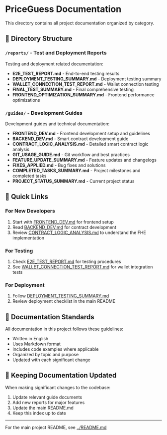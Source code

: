 # PriceGuess Documentation

This directory contains all project documentation organized by category.

## 📁 Directory Structure

### `/reports/` - Test and Deployment Reports
Testing and deployment related documentation:
- **E2E_TEST_REPORT.md** - End-to-end testing results
- **DEPLOYMENT_TESTING_SUMMARY.md** - Deployment testing summary
- **WALLET_CONNECTION_TEST_REPORT.md** - Wallet connection testing
- **FINAL_TEST_SUMMARY.md** - Final comprehensive testing
- **FRONTEND_OPTIMIZATION_SUMMARY.md** - Frontend performance optimizations

### `/guides/` - Development Guides
Development guides and technical documentation:
- **FRONTEND_DEV.md** - Frontend development setup and guidelines
- **BACKEND_DEV.md** - Smart contract development guide
- **CONTRACT_LOGIC_ANALYSIS.md** - Detailed smart contract logic analysis
- **GIT_USAGE_GUIDE.md** - Git workflow and best practices
- **FEATURE_UPDATE_SUMMARY.md** - Feature updates and changelogs
- **FIXES_APPLIED.md** - Bug fixes and solutions
- **COMPLETED_TASKS_SUMMARY.md** - Project milestones and completed tasks
- **PROJECT_STATUS_SUMMARY.md** - Current project status

## 🚀 Quick Links

### For New Developers
1. Start with [FRONTEND_DEV.md](./guides/FRONTEND_DEV.md) for frontend setup
2. Read [BACKEND_DEV.md](./guides/BACKEND_DEV.md) for contract development
3. Review [CONTRACT_LOGIC_ANALYSIS.md](./guides/CONTRACT_LOGIC_ANALYSIS.md) to understand the FHE implementation

### For Testing
1. Check [E2E_TEST_REPORT.md](./reports/E2E_TEST_REPORT.md) for testing procedures
2. See [WALLET_CONNECTION_TEST_REPORT.md](./reports/WALLET_CONNECTION_TEST_REPORT.md) for wallet integration tests

### For Deployment
1. Follow [DEPLOYMENT_TESTING_SUMMARY.md](./reports/DEPLOYMENT_TESTING_SUMMARY.md)
2. Review deployment checklist in the main README

## 📝 Documentation Standards

All documentation in this project follows these guidelines:
- Written in English
- Uses Markdown format
- Includes code examples where applicable
- Organized by topic and purpose
- Updated with each significant change

## 🔄 Keeping Documentation Updated

When making significant changes to the codebase:
1. Update relevant guide documents
2. Add new reports for major features
3. Update the main README.md
4. Keep this index up to date

---

For the main project README, see [../README.md](../README.md)
